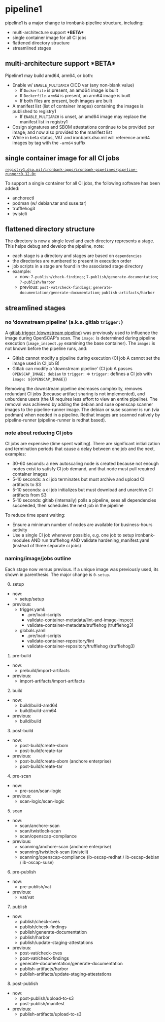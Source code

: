 # pipeline1

pipeline1 is a major change to ironbank-pipeline structure, including:

- multi-architecture support __\*BETA*__
- single container image for all CI jobs
- flattened directory structure
- streamlined stages

## multi-architecture support __\*BETA*__

Pipeline1 may build amd64, arm64, or both:

- Enable w/ `ENABLE_MULTIARCH` CICD var (any non-blank value)
  - If `Dockerfile` is present, an amd64 image is built
  - If `Dockerfile.arm64` is present, an arm64 image is built
  - If both files are present, both images are built
- A manifest list (list of container images) containing the images is published to registry1
  - If `ENABLE_MULTIARCH` is unset, an amd64 image may replace the manifest list in registry1
- Cosign signatures and SBOM attestations continue to be provided per image; and now also provided to the manifest list
- While in beta status, VAT and ironbank.dso.mil will reference arm64 images by tag with the `-arm64` suffix

## single container image for all CI jobs

[`registry1.dso.mil/ironbank-apps/ironbank-pipelines/pipeline-runner:0.12.0+`](https://repo1.dso.mil/dsop/ironbank-pipelines/pipeline-runner)

To support a single container for all CI jobs, the following software has been added:

- anchorectl
- podman (w/ debian.tar and suse.tar)
- trufflehog3
- twistcli

## flattened directory structure

The directory is now a single level and each directory represents a stage. This helps debug and develop the pipeline, note:

- each stage is a directory and stages are based on `dependencies`
- the directories are numbered to present in execution order
- job scripts in a stage are found in the associated stage directory
- example:
  - now: `7-publish/check-findings`; `7-publish/generate-documentation`; `7-publish/harbor`
  - previous: `post-vat/check-findings`; `generate-documentation/generate-documentation`; `publish-artifacts/harbor`

## streamlined stages

### no 'downstream pipeline' (a.k.a. gitlab `trigger:`)

A [gitlab trigger (downstream pipeline)](https://docs.gitlab.com/ee/ci/pipelines/downstream_pipelines.html) was previously used to influence the image during OpenSCAP's scan. The `image:` is determined during pipeline execution (`image_inspect.py` examining the base container). The `image:` is not known before the pipeline runs, and:

- Gitlab cannot modify a pipeline during execution (CI job A cannot set the image used in CI job B)
- Gitlab can modify a 'downstream pipeline' (CI job A passes `OPENSCAP_IMAGE: debian` to `trigger:` => `trigger:` defines a CI job with `image: ${OPENSCAP_IMAGE}`)

Removing the downstream pipeline decreases complexity, removes redundant CI jobs (because artifact sharing is not implemented), and unburdens users (the UI requires less effort to view an entire pipeline). The removal was achieved by adding the debian and suse openscap scanner images to the pipeline-runner image. The debian or suse scanner is run (via podman) when needed in a pipeline. Redhat images are scanned natively by pipeline-runner (pipeline-runner is redhat based).

### note about reducing CI jobs

CI jobs are expensive (time spent waiting). There are significant initialization and termination periods that cause a delay between one job and the next, examples:

- 30-60 seconds: a new autoscaling node is created because not enough nodes exist to satisfy CI job demand, and that node must pull required container images
- 5-10 seconds: a ci job terminates but must archive and upload CI artifacts to S3
- 5-10 seconds: a ci job initializes but must download and unarchive CI artifacts from S3
- 5-10 seconds: gitlab (internally) polls a pipeline, sees all dependencies succeeded, then schedules the next job in the pipeline

To reduce time spent waiting:

- Ensure a minimum number of nodes are available for business-hours activity
- Use a single CI job whenever possible, e.g. one job to setup ironbank-modules AND run trufflehog AND validate hardening_manifest.yaml (instead of three separate ci jobs)

### naming/image/jobs outline

Each stage now versus previous. If a unique image was previously used, its shown in parenthesis. The major change is `0-setup`.

0. setup

- now:
  - setup/setup
- previous:
  - trigger.yaml:
    - .pre/load-scripts
    - validate-container-metadata/lint-and-image-inspect
    - validate-container-metadata/trufflehog (trufflehog3)
  - globals.yaml
    - .pre/load-scripts
    - validate-container-repository/lint
    - validate-container-repository/trufflehog (trufflehog3)

1. pre-build

- now:
  - prebuild/import-artifacts
- previous:
  - import-artifacts/import-artifacts

2. build

- now:
  - build/build-amd64
  - build/build-arm64
- previous:
  - build/build

3. post-build

- now:
  - post-build/create-sbom
  - post-build/create-tar
- previous:
  - post-build/create-sbom (anchore enterprise)
  - post-build/create-tar

4. pre-scan

- now:
  - pre-scan/scan-logic
- previous:
  - scan-logic/scan-logic

5. scan

- now:
  - scan/anchore-scan
  - scan/twistlock-scan
  - scan/openscap-compliance
- previous:
  - scanning/anchore-scan (anchore enterprise)
  - scanning/twistlock-scan (twistcli)
  - scanning/openscap-compliance (ib-oscap-redhat / ib-oscap-debian / ib-oscap-suse)

6. pre-publish

- now:
  - pre-publish/vat
- previous:
  - vat/vat

7. publish

- now:
  - publish/check-cves
  - publish/check-findings
  - publish/generate-documentation
  - publish/harbor
  - publish/update-staging-attestations
- previous:
  - post-vat/check-cves
  - post-vat/check-findings
  - generate-documentation/generate-documentation
  - publish-artifacts/harbor
  - publish-artifacts/update-staging-attestations

8. post-publish

- now:
  - post-publish/upload-to-s3
  - post-publish/manifest
- previous:
  - publish-artifacts/upload-to-s3
